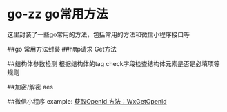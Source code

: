 # go-zz  go常用方法
这里封装了一些go常用的方法，包括常用的方法和微信小程序接口等

##go 常用方法封装
##http请求
Get方法  

##结构体参数检测
根据结构体的tag  check字段检查结构体元素是否是必填项等规则

##加密/解密
aes

##微信小程序
example: [获取OpenId 方法：WxGetOpenid](example/wx.go)

